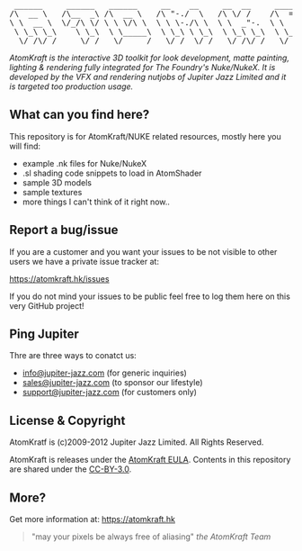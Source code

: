 <pre>
 ______     ______   ______     __    __     __  __     ______     ______     ______   ______  
/\  __ \   /\__  _\ /\  __ \   /\ "-./  \   /\ \/ /    /\  == \   /\  __ \   /\  ___\ /\__  _\ 
\ \  __ \  \/_/\ \/ \ \ \/\ \  \ \ \-./\ \  \ \  _"-.  \ \  __<   \ \  __ \  \ \  __\ \/_/\ \/ 
 \ \_\ \_\    \ \_\  \ \_____\  \ \_\ \ \_\  \ \_\ \_\  \ \_\ \_\  \ \_\ \_\  \ \_\      \ \_\ 
  \/_/\/_/     \/_/   \/_____/   \/_/  \/_/   \/_/\/_/   \/_/ /_/   \/_/\/_/   \/_/       \/_/ 
</pre>

_AtomKraft is the interactive 3D toolkit for look development, matte painting, lighting & rendering fully integrated for The Foundry's Nuke/NukeX.
It is developed by the VFX and rendering nutjobs of Jupiter Jazz Limited and it is targeted too production usage._

What can you find here?
-----------------------

This repository is for AtomKraft/NUKE related resources, mostly here you will find:

- example .nk files for Nuke/NukeX
- .sl shading code snippets to load in AtomShader
- sample 3D models
- sample textures
- more things I can't think of it right now..


Report a bug/issue
------------------

If you are a customer and you want your issues to be not visible to other users we have a private issue tracker at:

  https://atomkraft.hk/issues

If you do not mind your issues to be public feel free to log them here on this very GitHub project!

Ping Jupiter
------------

Thre are three ways to conatct us:

* info@jupiter-jazz.com (for generic inquiries)
* sales@jupiter-jazz.com (to sponsor our lifestyle)
* support@jupiter-jazz.com (for customers only)

License & Copyright
-------------------

AtomKratf is (c)2009-2012 Jupiter Jazz Limited. All Rights Reserved.

AtomKraft is releases under the [AtomKraft EULA](https://atomkraft.hk/eula).
Contents in this repository are shared under the [CC-BY-3.0](http://creativecommons.org/licenses/by/3.0/).

More?
-----

Get more information at: https://atomkraft.hk

> "may your pixels be always free of aliasing"
  _the AtomKraft Team_
